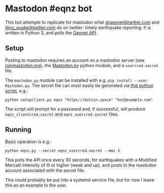 # Mastodon #eqnz bot

This bot attempts to replicate for mastodon what [@geonet@twitter.com](https://twitter.com/geonet) and [@nz_quake@twitter.com](https://twitter.com/nz_quake) do on twitter: timely earthquake reporting. It is written in Python 3, and polls the [Geonet API](https://api.geonet.org.nz/).

## Setup

Posting to mastodon requires an account on a mastodon server (see [joinmastodon.org](https://joinmastodon.org/)), the [Mastodon.py](https://github.com/halcy/Mastodon.py) python module, and a `usercred.secret` file.

The `mastodon.py` module can be installed with e.g. `pip install --user Mastodon.py`. The secret file can most easily be generated via [this python script](https://gist.github.com/PetraOleum/5ebe6f0cc238df56615d086fc061eb14), e.g.:

```
python setupclient.py eqnz "https://botsin.space" "bot@example.com"
```

The script will prompt for a password and, if successful, will produce `eqnz_clientcred.secret` and `eqnz_usercred.secret` files.

## Running

Basic operation is e.g.:

```
python eqnz.py --secret eqnz_usercred.secret --mmi 3
```

This polls the API once every 30 seconds, for earthquakes with a Modified Mercalli Intensity of III or higher (weak and up), and posts to the mastodon account associated with the secret file.

This could probably be put into a systemd service file, but for now I leave this as an example to the user.
